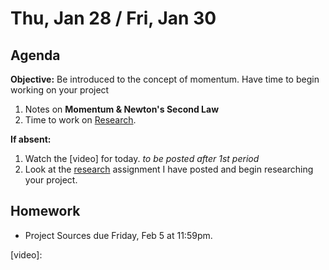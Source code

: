 Thu, Jan 28 / Fri, Jan 30  
==================  
  
Agenda  
---------  
**Objective:** Be introduced to the concept of momentum.  Have time to begin working on your project 
  
1. Notes on **Momentum & Newton's Second Law**
2. Time to work on [Research].
  
**If absent:** 

1. Watch the [video] for today. *to be posted after 1st period*
2. Look at the [research] assignment I have posted and begin researching your project.
  
Homework   
-------------  
- Project Sources due Friday, Feb 5 at 11:59pm.

[research]: https://avon.schoology.com/assignment/4621629308/

[video]:
<!--stackedit_data:
eyJoaXN0b3J5IjpbNTExMjM4NDIxLC0xNTMwNDc4MDIxLDE4MT
c4NDQwMTcsLTEzNTc4MDM4MTIsMTg0NzQwNDMzNywzODEyMzg1
NDQsLTE4NTk3MjYwNzcsNzE1NTY2MDgxLDIxMzgwMTI1MTgsLT
IxNDYzNzA4MTBdfQ==
-->